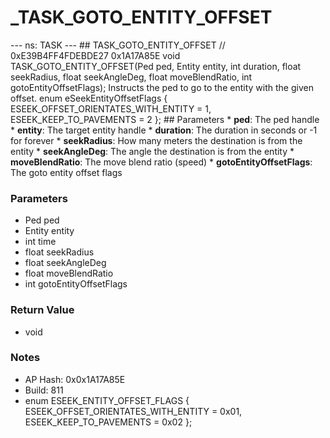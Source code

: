 # _TASK_GOTO_ENTITY_OFFSET

--- ns: TASK --- ## TASK_GOTO_ENTITY_OFFSET  // 0xE39B4FF4FDEBDE27 0x1A17A85E void TASK_GOTO_ENTITY_OFFSET(Ped ped, Entity entity, int duration, float seekRadius, float seekAngleDeg, float moveBlendRatio, int gotoEntityOffsetFlags);  Instructs the ped to go to the entity with the given offset.  enum eSeekEntityOffsetFlags { ESEEK_OFFSET_ORIENTATES_WITH_ENTITY = 1, ESEEK_KEEP_TO_PAVEMENTS = 2 };  ## Parameters * **ped**: The ped handle * **entity**: The target entity handle * **duration**: The duration in seconds or -1 for forever * **seekRadius**: How many meters the destination is from the entity * **seekAngleDeg**: The angle the destination is from the entity * **moveBlendRatio**: The move blend ratio (speed) * **gotoEntityOffsetFlags**: The goto entity offset flags

### Parameters
* Ped ped
* Entity entity
* int time
* float seekRadius
* float seekAngleDeg
* float moveBlendRatio
* int gotoEntityOffsetFlags

### Return Value
* void

### Notes
* AP Hash: 0x0x1A17A85E
* Build: 811
* enum ESEEK_ENTITY_OFFSET_FLAGS
{
	ESEEK_OFFSET_ORIENTATES_WITH_ENTITY = 0x01,
	ESEEK_KEEP_TO_PAVEMENTS = 0x02
};

